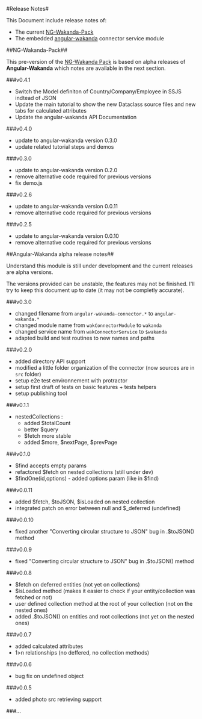 #Release Notes#

This Document include release notes of:

* The current [NG-Wakanda-Pack](#ng-wakanda-pack)
* The embedded [angular-wakanda](#angular-wakanda-alpha-release-notes) connector service module

##NG-Wakanda-Pack##

This pre-version of the [NG-Wakanda Pack](https://github.com/AMorgaut/NG-Wakanda-Pack) is based on alpha releases of **Angular-Wakanda** which notes are available in the next section.

###v0.4.1

* Switch the Model definiton of Country/Company/Employee in SSJS indtead of JSON  
* Update the main tutorial to show the new Dataclass source files and new tabs for calculated attributes
* Update the angular-wakanda API Documentation

###v0.4.0

* update to angular-wakanda version 0.3.0
* update related tutorial steps and demos

###v0.3.0

* update to angular-wakanda version 0.2.0
* remove alternative code required for previous versions
* fix demo.js

###v0.2.6

* update to angular-wakanda version 0.0.11
* remove alternative code required for previous versions

###v0.2.5

* update to angular-wakanda version 0.0.10
* remove alternative code required for previous versions

##Angular-Wakanda alpha release notes##

Understand this module is still under development and the current releases are alpha versions.

The versions provided can be unstable, the features may not be finished. I'll try to keep this document up to date (it may not be completly accurate).

###v0.3.0
* changed filename from `angular-wakanda-connector.*` to `angular-wakanda.*`
* changed module name from `wakConnectorModule` to `wakanda`
* changed service name from `wakConnectorService` to `$wakanda`
* adapted build and test routines to new names and paths

###v0.2.0
* added directory API support
* modified a little folder organization of the connector (now sources are in `src` folder)
* setup e2e test environnement with protractor
* setup first draft of tests on basic features + tests helpers
* setup publishing tool

###v0.1.1
* nestedCollections :
	* added $totalCount
	* better $query
	* $fetch more stable
	* added $more, $nextPage, $prevPage

###v0.1.0
* $find accepts empty params
* refactored $fetch on nested collections (still under dev)
* $findOne(id,options) - added options param (like in $find)

###v0.0.11

* added $fetch, $toJSON, $isLoaded on nested collection
* integrated patch on error between null and $_deferred (undefined)

###v0.0.10

* fixed another "Converting circular structure to JSON" bug in .$toJSON() method

###v0.0.9

* fixed "Converting circular structure to JSON" bug in .$toJSON() method

###v0.0.8

* $fetch on deferred entities (not yet on collections)
* $isLoaded method (makes it easier to check if your entity/collection was fetched or not)
* user defined collection method at the root of your collection (not on the nested ones)
* added .$toJSON() on entities and root collections (not yet on the nested ones)

###v0.0.7

* added calculated attributes
* 1>n relationships (no deffered, no collection methods)

###v0.0.6

* bug fix on undefined object

###v0.0.5

* added photo src retrieving support

###...